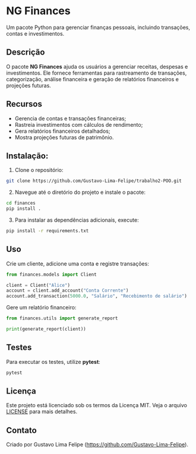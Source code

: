 # NG Finances

Um pacote Python para gerenciar finanças pessoais, incluindo transações, contas e investimentos.

## Descrição

O pacote **NG Finances** ajuda os usuários a gerenciar receitas, despesas e investimentos. 
Ele fornece ferramentas para rastreamento de transações, categorização, análise financeira 
e geração de relatórios financeiros e projeções futuras.

## Recursos

- Gerencia de contas e transações financeiras;
- Rastreia investimentos com cálculos de rendimento;
- Gera relatórios financeiros detalhados;
- Mostra projeções futuras de patrimônio.

## Instalação:

1. Clone o repositório:

```bash
git clone https://github.com/Gustavo-Lima-Felipe/trabalho2-POO.git

```

2. Navegue até o diretório do projeto e instale o pacote:

```bash
cd finances
pip install .

```
3. Para instalar as dependências adicionais, execute:

```bash
pip install -r requirements.txt

```

## Uso

Crie um cliente, adicione uma conta e registre transações:

```python
from finances.models import Client

client = Client("Alice")
account = client.add_account("Conta Corrente")
account.add_transaction(5000.0, "Salário", "Recebimento de salário")
```

Gere um relatório financeiro:

```python
from finances.utils import generate_report

print(generate_report(client))
```

## Testes

Para executar os testes, utilize **pytest**:

```bash
pytest
```

## Licença

Este projeto está licenciado sob os termos da Licença MIT. Veja o arquivo [LICENSE](./LICENSE) para mais detalhes.

## Contato

Criado por Gustavo Lima Felipe (https://github.com/Gustavo-Lima-Felipe).
